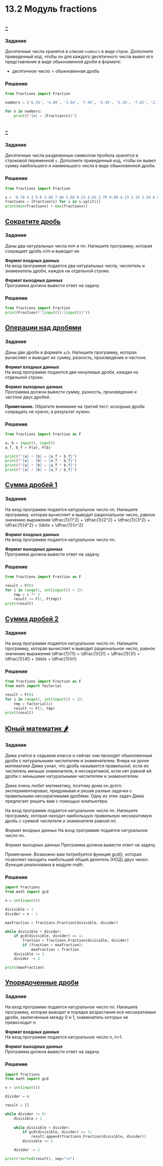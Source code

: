 # 13.2 Модуль fractions
## [-](https://stepik.org/lesson/362369/step/6?unit=346925)
### Задание
Десятичные числа хранятся в списке `numbers` в виде строк. Дополните приведенный код, чтобы он для каждого десятичного числа вывел его представление в виде обыкновенной дроби в формате:

-   десятичное число = обыкновенная дробь

### Решение
```python
from fractions import Fraction

numbers = ['6.34', '4.08', '3.04', '7.49', '4.45', '5.39', '7.82', '2.76', '0.71', '1.97', '2.54', '3.67', '0.14', '4.29', '1.84', '4.07', '7.26', '9.37', '8.11', '4.30', '7.16', '2.46', '1.27', '0.29', '5.12', '4.02', '6.95', '1.62', '2.26', '0.45', '6.91', '7.39', '0.52', '1.88', '8.38', '0.75', '0.32', '4.81', '3.31', '4.63', '7.84', '2.25', '1.10', '3.35', '2.05', '7.87', '2.40', '1.20', '2.58', '2.46']

for n in numbers:
    print(F"{n} = {Fraction(n)}")
```

## [-](https://stepik.org/lesson/362369/step/7?unit=346925)
### Задание
Десятичные числа разделенные символом пробела хранятся в строковой переменной `s`. Дополните приведенный код, чтобы он вывел сумму наибольшего и наименьшего числа в виде обыкновенной дроби.

### Решение
```python
from fractions import Fraction

s = '0.78 4.3 9.6 3.88 7.08 5.88 0.23 4.65 2.79 0.90 4.23 2.15 3.24 8.57 0.10 8.57 1.49 5.64 3.63 8.36 1.56 6.67 1.46 5.26 4.83 7.13 1.22 1.02 7.82 9.97 5.40 9.79 9.82 2.78 2.96 0.07 1.72 7.24 7.84 9.23 1.71 6.24 5.78 5.37 0.03 9.60 8.86 2.73 5.83 6.50 0.123 0.00021'
fractions = [Fraction(i) for i in s.split()]
print(min(fractions) + max(fractions))
```

## [Сократите дробь](https://stepik.org/lesson/362369/step/8?unit=346925)
### Задание
Даны два натуральных числа mm и nn. Напишите программу, которая сокращает дробь n/m и выводит ее.

**Формат входных данных**  
На вход программе подается два натуральных числа, числитель и знаменатель дроби, каждое на отдельной строке.

**Формат выходных данных**  
Программа должна вывести ответ на задачу.

### Решение
```python
from fractions import Fraction
print(Fraction(f"{input()}/{input()}"))
```

## [Операции над дробями](https://stepik.org/lesson/362369/step/9?unit=346925)
### Задание
Даны две дроби в формате `a/b`. Напишите программу, которая вычисляет и выводит их сумму, разность, произведение и частное.

**Формат входных данных**  
На вход программе подаются две ненулевые дроби, каждая на отдельной строке.

**Формат выходных данных**  
Программа должна вывести сумму, разность, произведение и частное двух дробей.

**Примечание.** Обратите внимание на третий тест: исходные дроби сокращать не нужно, а результат нужно.

### Решение
```python
from fractions import Fraction as F

a, b = input(), input()
a_f, b_f = F(a), F(b)

print(f"{a} + {b} = {a_f + b_f}")
print(f"{a} - {b} = {a_f - b_f}")
print(f"{a} * {b} = {a_f * b_f}")
print(f"{a} / {b} = {a_f / b_f}")
```

## [Сумма дробей 1](https://stepik.org/lesson/362369/step/10?unit=346925)
### Задание
На вход программе подается натуральное число nn. Напишите программу, которая вычисляет и выводит рациональное число, равное значению выражения \dfrac{1}{1^2} + \dfrac{1}{2^2} + \dfrac{1}{3^2} + \dfrac{1}{4^2} + \ldots + \dfrac{1}{n^2}

**Формат входных данных**  
На вход программе подается натуральное число nn.

**Формат выходных данных**  
Программа должна вывести ответ на задачу.

### Решение
```python
from fractions import Fraction as F

result = F(0)
for i in range(1, int(input()) + 1):
    tmp = i ** 2
    result += F(1, F(tmp))
print(result)
```

## [Сумма дробей 2](https://stepik.org/lesson/362369/step/11?unit=346925)
### Задание
На вход программе подается натуральное число nn. Напишите программу, которая вычисляет и выводит рациональное число, равное значению выражения \dfrac{1}{1!} + \dfrac{1}{2!} + \dfrac{1}{3!} + \dfrac{1}{4!} + \ldots + \dfrac{1}{n!}

### Решение
```python
from fractions import Fraction as F
from math import factorial

result = F(0)
for i in range(1, int(input()) + 1):
    tmp = factorial(i)
    result += F(1, tmp)
print(result)
```

## [Юный математик 🌶️](https://stepik.org/lesson/362369/step/12?unit=346925)
### Задание
Дима учится в седьмом классе и сейчас они проходят обыкновенные дроби с натуральными числителем и знаменателем. Вчера на уроке математики Дима узнал, что дробь называется правильной, если ее числитель меньше знаменателя, и несократимой, если нет равной ей дроби с меньшими натуральными числителем и знаменателем.

Дима очень любит математику, поэтому дома он долго экспериментировал, придумывая и решая разные задачки с правильными несократимыми дробями. Одну из этих задач Дима предлагает решить вам с помощью компьютера.

На вход программе подается натуральное число nn. Напишите программу, которая находит наибольшую правильную несократимую дробь с суммой числителя и знаменателя равной nn.

Формат входных данных
На вход программе подается натуральное число nn.

Формат выходных данных
Программа должна вывести ответ на задачу.

Примечание. Возможно вам потребуется функция gcd(), которая позволяет находить наибольший общий делитель (НОД) двух чисел. Функция реализована в модуле math.

### Решение
```python
import fractions
from math import gcd

n = int(input())

divisible = 1
divider = n - 1

maxFraction = fractions.Fraction(divisible, divider)

while divisible < divider:
    if gcd(divisible, divider) == 1:
        fraction = fractions.Fraction(divisible, divider)
        if (fraction > maxFraction):
            maxFraction = fraction
    divisible += 1
    divider -= 1

print(maxFraction)
```

## [Упорядоченные дроби](https://stepik.org/lesson/362369/step/13?unit=346925)
### Задание
На вход программе подается натуральное число nn. Напишите программу, которая выводит в порядке возрастания все несократимые дроби, заключённые между 0 и 1, знаменатель которых не превосходит n.

**Формат входных данных**  
На вход программе подается натуральное число n, n>1.

**Формат выходных данных**  
Программа должна вывести ответ на задачу.

### Решение
```python
import fractions
from math import gcd

n = int(input())

divider = n

result = []

while divider != 0:
    divisible = 1
    
    while divisible < divider:
        if gcd(divisible, divider) == 1:
            result.append(fractions.Fraction(divisible, divider))
        divisible += 1

    divider -= 1

print(*sorted(result), sep="\n")

```